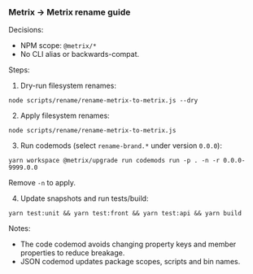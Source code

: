 ### Metrix → Metrix rename guide

Decisions:
- NPM scope: `@metrix/*`
- No CLI alias or backwards-compat.

Steps:
1) Dry-run filesystem renames:
```
node scripts/rename/rename-metrix-to-metrix.js --dry
```
2) Apply filesystem renames:
```
node scripts/rename/rename-metrix-to-metrix.js
```
3) Run codemods (select `rename-brand.*` under version `0.0.0`):
```
yarn workspace @metrix/upgrade run codemods run -p . -n -r 0.0.0-9999.0.0
```
Remove `-n` to apply.

4) Update snapshots and run tests/build:
```
yarn test:unit && yarn test:front && yarn test:api && yarn build
```

Notes:
- The code codemod avoids changing property keys and member properties to reduce breakage.
- JSON codemod updates package scopes, scripts and bin names.


